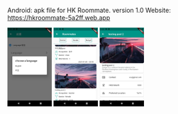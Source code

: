 Android: apk file for HK Roommate. version 1.0 
Website: https://hkroommate-5a2ff.web.app

<p float="left">
  <img src="image/screen1.png" width="100" />
  <img src="image/screen2.png" width="100" /> 
  <img src="image/screen3.png" width="100" />
</p>